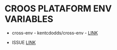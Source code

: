 # CROOS PLATAFORM ENV VARIABLES

* cross-env - kentcdodds/cross-env - [LINK](https://github.com/kentcdodds/cross-env)

* ISSUE [LINK](https://github.com/madhums/node-express-mongoose-demo/issues/133)

